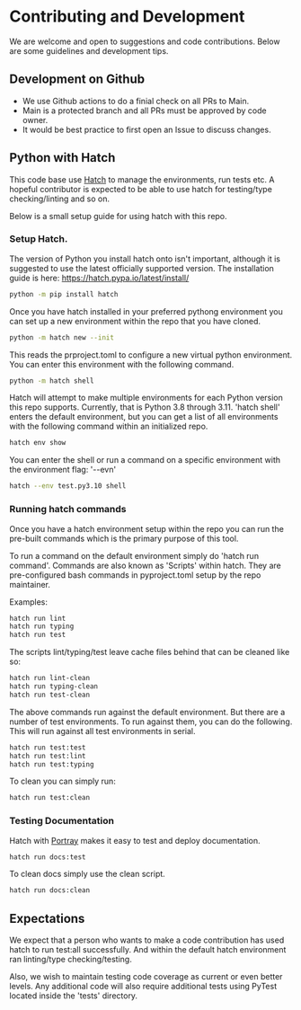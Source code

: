# Contributing and Development

We are welcome and open to suggestions and code contributions. Below are some guidelines and development 
tips.

## Development on Github

* We use Github actions to do a finial check on all PRs to Main. 
* Main is a protected branch and all PRs must be approved by code owner. 
* It would be best practice to first open an Issue to discuss changes.


## Python with Hatch

This code base use [Hatch](https://hatch.pypa.io/latest/) to manage the environments, run tests etc. A hopeful
contributor is expected to be able to use hatch for testing/type checking/linting and so on.

Below is a small setup guide for using hatch with this repo.

### Setup Hatch.

The version of Python you install hatch onto isn't important, although it is suggested to use the latest officially 
supported version. The installation guide is here: https://hatch.pypa.io/latest/install/ 

```bash
python -m pip install hatch
```

Once you have hatch installed in your preferred pythong environment you can set up a new environment within the 
repo that you have cloned. 

```bash
python -m hatch new --init
```

This reads the prproject.toml to configure a new virtual python environment. You can enter this environment with
the following command.

```bash
python -m hatch shell
```

Hatch will attempt to make multiple environments for each Python version this repo supports. Currently, that
is Python 3.8 through 3.11. 'hatch shell' enters the default environment, but you can get a list of all environments
with the following command within an initialized repo.

```bash
hatch env show
```

You can enter the shell or run a command on a specific environment with the environment flag: '--evn'

```bash
hatch --env test.py3.10 shell
```

### Running hatch commands

Once you have a hatch environment setup within the repo you can run the pre-built commands which is the primary
purpose of this tool.

To run a command on the default environment simply do 'hatch run command'. Commands are also known as 'Scripts'
within hatch. They are pre-configured bash commands in pyproject.toml setup by the repo maintainer. 

Examples:
```bash
hatch run lint
hatch run typing
hatch run test
```

The scripts lint/typing/test leave cache files behind that can be cleaned like so:

```bash
hatch run lint-clean
hatch run typing-clean
hatch run test-clean
```

The above commands run against the default environment. But there are a number of test environments. To run
against them, you can do the following. This will run against all test environments in serial.

```bash
hatch run test:test
hatch run test:lint
hatch run test:typing
```

To clean you can simply run:

```bash
hatch run test:clean
```

### Testing Documentation

Hatch with [Portray](https://timothycrosley.github.io/portray/) makes it easy to test and deploy documentation.

```bash
hatch run docs:test
```

To clean docs simply use the clean script.

```bash
hatch run docs:clean
```

## Expectations 

We expect that a person who wants to make a code contribution has used hatch to run test:all successfully. And 
within the default hatch environment ran linting/type checking/testing. 

Also, we wish to maintain testing code coverage as current or even better levels. Any additional code will also 
require additional tests using PyTest located inside the 'tests' directory.